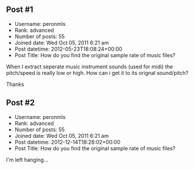 ## Post #1
- Username: peronmls
- Rank: advanced
- Number of posts: 55
- Joined date: Wed Oct 05, 2011 6:21 am
- Post datetime: 2012-05-23T18:08:24+00:00
- Post Title: How do you find the original sample rate of music files?

When I extract seperate music instrument sounds (used for midi) the pitch/speed is really low or high. How can i get it to its orignal sound/pitch?

Thanks
## Post #2
- Username: peronmls
- Rank: advanced
- Number of posts: 55
- Joined date: Wed Oct 05, 2011 6:21 am
- Post datetime: 2012-12-14T18:28:02+00:00
- Post Title: How do you find the original sample rate of music files?

I'm left hanging...
